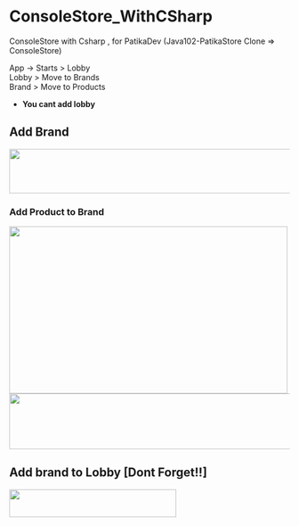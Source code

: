 # ConsoleStore_WithCSharp
ConsoleStore with Csharp , for PatikaDev (Java102-PatikaStore Clone => ConsoleStore)

App -> Starts > Lobby  
Lobby > Move to Brands  
Brand > Move to Products  
- **You cant add lobby**
## Add Brand
<img src="https://user-images.githubusercontent.com/68808212/197336274-bd1cbbb6-01e9-4b1d-8424-0a8956784bdf.png" width="1000" height="80" />

### Add Product to Brand
<img src="https://user-images.githubusercontent.com/68808212/197336436-b3e42220-ddab-468b-a0a5-4b95ed0246ba.png" width="500" height="300" />
<img src="https://user-images.githubusercontent.com/68808212/197336478-95f87873-9181-459b-9973-df58ae3adddd.png" width="700" height="100" />

## Add brand to Lobby  [Dont Forget!!]
<img src="https://user-images.githubusercontent.com/68808212/197336554-1cfe0507-f442-443a-92cf-944b601a483a.png" width="300" height="50" />

